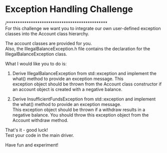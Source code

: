 # Exception Handling Challenge  
/**********************************************  
For this challenge we want you to integrate our own user-defined exception classes into the Account class hierarchy.  

The account classes are provided for you.  
Also, the IllegalBalanceException.h file contains the declaration for the IllegalBalanceException class.  
 
What I would like you to do is:  
1. Derive IllegalBalanceException from std::exception and implement the what() method to provide an exception message. This  
exception object should be thrown from the Account class constructor if an account object is created with a negative balance.  

2. Derive InsufficientFundsException from std::exception and implement the what() method to provide an exception message.  
This exception object should be thrown if a withdraw results in a negative balance. You should throw this exception object from the  
Account withdraw method.  

That's it - good luck!  
Test your code in the main driver.  

Have fun and experiment!  